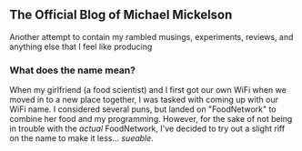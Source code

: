 ## The Official Blog of Michael Mickelson

Another attempt to contain my rambled musings, experiments, reviews, and anything else that I feel like producing

### What does the name mean?

When my girlfriend (a food scientist) and I first got our own WiFi when we moved in to a new place together, I was tasked with coming up with our WiFi name. I considered several puns, but landed on "FoodNetwork" to combine her food and my programming. However, for the sake of not being in trouble with the _actual_ FoodNetwork, I've decided to try out a slight riff on the name to make it less... _sueable_.
